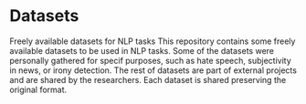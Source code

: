 # Datasets
Freely available datasets for NLP tasks
This repository contains some freely available datasets to be used in NLP tasks. 
Some of the datasets were personally gathered for specif purposes, such as hate speech, subjectivity in news, or irony detection. The rest of datasets are part of external projects and are shared by the researchers.
Each dataset is shared preserving the original format.
